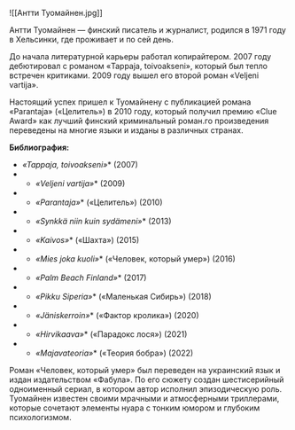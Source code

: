 ![[Антти Туомайнен.jpg]]

Антти Туомайнен — финский писатель и журналист, родился в 1971 году в Хельсинки, где проживает и по сей день.

До начала литературной карьеры работал копирайтером. 2007 году дебютировал с романом «Tappaja, toivoakseni», который был тепло встречен критиками. 2009 году вышел его второй роман «Veljeni vartija».

Настоящий успех пришел к Туомайнену с публикацией романа «Parantaja» («Целитель») в 2010 году, который получил премию «Clue Award» как лучший финский криминальный роман.го произведения переведены на многие языки и изданы в различных странах.

**Библиография:**

- _«Tappaja, toivoakseni»_* (2007)
- - _«Veljeni vartija»_* (2009)
- - _«Parantaja»_* («Целитель») (2010)
- - _«Synkkä niin kuin sydämeni»_* (2013)
- - _«Kaivos»_* («Шахта») (2015)
- - _«Mies joka kuoli»_* («Человек, который умер») (2016)
- - _«Palm Beach Finland»_* (2017)
- - _«Pikku Siperia»_* («Маленькая Сибирь») (2018)
- - _«Jäniskerroin»_* («Фактор кролика») (2020)
- - _«Hirvikaava»_* («Парадокс лося») (2021)
- - _«Majavateoria»_* («Теория бобра») (2022)

Роман «Человек, который умер» был переведен на украинский язык и издан издательством «Фабула». По его сюжету создан шестисерийный одноименный сериал, в котором автор исполнил эпизодическую роль. Туомайнен известен своими мрачными и атмосферными триллерами, которые сочетают элементы нуара с тонким юмором и глубоким психологизмом.